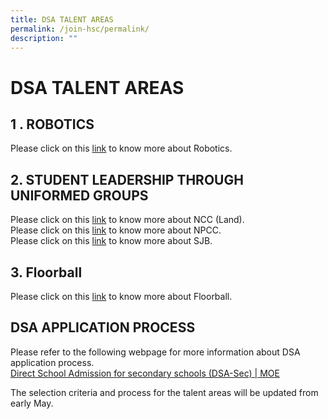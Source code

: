 ```yaml
---
title: DSA TALENT AREAS
permalink: /join-hsc/permalink/
description: ""
---
```

DSA TALENT AREAS
================

1 . ROBOTICS
------------

Please click on this [link](/hsc-experience/Co-Curriculum/robotics/permalink/) to know more about Robotics.

2\. STUDENT LEADERSHIP THROUGH UNIFORMED GROUPS
-----------------------------------------------

Please click on this [link](/hsc-experience/Co-Curriculum/ncc/permalink/) to know more about NCC (Land).  
Please click on this [link](/hsc-experience/Co-Curriculum/npcc/permalink/) to know more about NPCC.  
Please click on this [link](/hsc-experience/Co-Curriculum/stjohnbrigade/permalink/) to know more about SJB.  

3\. Floorball
-------------

Please click on this [link](/hsc-experience/Co-Curriculum/floorball/permalink/) to know more about Floorball.

DSA APPLICATION PROCESS
-----------------------

Please refer to the following webpage for more information about DSA application process.   
[Direct School Admission for secondary schools (DSA-Sec) | MOE](https://www.moe.gov.sg/secondary/dsa)  
  
The selection criteria and process for the talent areas will be updated from early May.